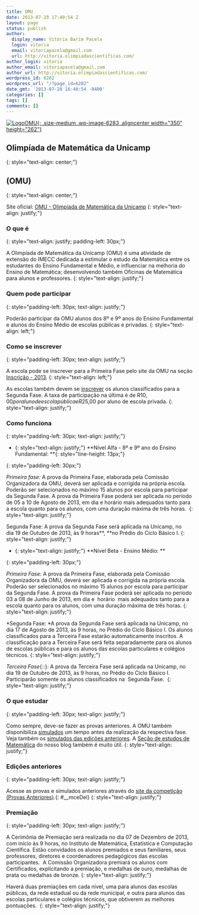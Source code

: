 ```yaml
---
title: OMU
date: 2013-07-20 17:40:54 Z
layout: page
status: publish
author:
  display_name: Vitória Barim Pacela
  login: vitoria
  email: vitoriapacela@gmail.com
  url: http://vitoria.olimpiadascientificas.com/
author_login: vitoria
author_email: vitoriapacela@gmail.com
author_url: http://vitoria.olimpiadascientificas.com/
wordpress_id: 6282
wordpress_url: "/?page_id=6282"
date_gmt: '2013-07-20 16:40:54 -0400'
categories: []
tags: []
comments: []
---
```


[![LogoOMU](/wp-content/uploads/2013/07/LogoOMU-350x262.jpg){: .size-medium .wp-image-6283 .aligncenter width="350" height="262"}](/wp-content/uploads/2013/07/LogoOMU.jpg)

## **Olimpíada de Matemática da Unicamp**
{: style="text-align: center;"}



 ## **(OMU)**
{: style="text-align: center;"}



 Site oficial: [OMU - Olimpíada de Matemática da Unicamp][1]
{: style="text-align: justify;"}



 ### O que é
{: style="text-align: justify; padding-left: 30px;"}



 A Olimpíada de Matemática da Unicamp (OMU) é uma atividade de extensão do IMECC dedicada a estimular o estudo da Matemática entre os estudantes do Ensino Fundamental e Médio, e influenciar na melhoria do Ensino de
Matemática; desenvolvendo também Oficinas de Matemática para alunos e professores.
{: style="text-align: justify;"}



 ### Quem pode participar
{: style="padding-left: 30px; text-align: justify;"}



 Poderão participar da OMU alunos dos 8º e 9º anos do Ensino Fundamental e alunos do Ensino Médio de escolas públicas e privadas.
{: style="text-align: left;"}



 ### Como se inscrever
{: style="padding-left: 30px; text-align: justify;"}



 A escola pode se inscrever para a Primeira Fase pelo site da OMU na seção [Inscrição - 2013][2].
{: style="text-align: left;"}



 As escolas também devem se [inscrever][3] os alunos classificados para a Segunda Fase. A taxa de participação na última é de R$10,00 por aluno de escola pública e R$25,00 por aluno de escola privada.
{: style="text-align: justify;"}



 ### Como funciona
{: style="padding-left: 30px; text-align: justify;"}



 * {: style="text-align: justify;"} **Nível Alfa - 8º e 9º ano do Ensino Fundamental: **{: style="line-height: 13px;"}
  
{: style="padding-left: 30px;"}



 *Primeira fase\:* A prova da Primeira Fase, elaborada pela Comissão Organizadora da OMU, deverá ser aplicada e corrigida na própria escola. Poderão ser selecionados no máximo 15 alunos por escola para participar da
Segunda Fase. A prova da Primeira Fase poderá ser aplicada no período de 05 a 10 de Agosto de 2013, em dia e horário mais adequados tanto para a escola quanto para os alunos, com uma duração máxima de três horas. 
{: style="text-align: justify;"}



 Segunda Fase\: A prova da Segunda Fase será aplicada na Unicamp, no dia 19 de Outubro de 2013, às 9 horas**, **no Prédio do Ciclo Básico I.
{: style="text-align: justify;"}



 * {: style="text-align: justify;"} **Nível Beta - Ensino Médio: **
  
{: style="padding-left: 30px;"}



 *Primeira Fase\:* A prova da Primeira Fase, elaborada pela Comissão Organizadora da OMU, deverá ser aplicada e corrigida na própria escola. Poderão ser selecionados no máximo 15 alunos por escola para participar da
Segunda Fase. A prova da Primeira Fase poderá ser aplicada no período 03 a 08 de Junho de 2013, em dia e  horário  mais adequados tanto para a escola quanto para os alunos, com uma duração máxima de três horas.
{: style="text-align: justify;"}



 *Segunda Fase\: *A prova da Segunda Fase será aplicada na Unicamp, no dia 17 de Agosto de 2013, às 9 horas, no Prédio do Ciclo Básico I. Os alunos classificados para a Terceira Fase estarão automaticamente inscritos. A
classificação para a Terceira Fase será feita separadamente para os alunos de escolas públicas e para os alunos das escolas particulares e colégios técnicos.
{: style="text-align: justify;"}



 *Terceira Fase*{::}*\:* A prova da Terceira Fase será aplicada na Unicamp, no dia 19 de Outubro de 2013, às 9 horas, no Prédio do Ciclo Básico I. Participarão somente os alunos classificados na  Segunda Fase. 
{: style="text-align: justify;"}



 ### O que estudar
{: style="padding-left: 30px; text-align: justify;"}



 Como sempre, deve-se fazer as provas anteriores. A OMU também disponibiliza [simulados][4] um tempo antes da realização da respectiva fase. Veja também os [simulados das edições anteriores][5]. A [Seção de estudos de
Matemática](/estudo/matematica/) do nosso blog também é muito útil.
{: style="text-align: justify;"}



 ### Edições anteriores
{: style="padding-left: 30px; text-align: justify;"}



 Acesse as provas e simulados anteriores através do [site da competição (Provas Anteriores)][6]*.*{: #__mceDel}
{: style="text-align: justify;"}



 ### Premiação
{: style="padding-left: 30px; text-align: justify;"}



 A Cerimônia de Premiação será realizada no dia 07 de Dezembro de 2013, com início às 9 horas, no Instituto de Matemática, Estatística e Computação Científica. Estão convidados os alunos premiados e seus familiares, seus
professores, diretores e coordenadores pedagógicos das escolas participantes.  A Comissão Organizadora premiará os alunos com Certificados, explicitando a premiação, e medalhas de ouro, medalhas de prata ou medalhas de
bronze.
{: style="text-align: justify;"}



 Haverá duas premiações em cada nível, uma para alunos das escolas públicas, da rede estadual ou da rede municipal, e outra para alunos das escolas particulares e colégios técnicos, que obtiverem as melhores pontuações. 
{: style="text-align: justify;"}



 

[1]: http://www.ime.unicamp.br/~olimpiada/
[2]: http://www.ime.unicamp.br/~olimpiada/PrimeiraFase/
[3]: http://www.ime.unicamp.br/~olimpiada/SegundaFase/
[4]: http://www.ime.unicamp.br/~olimpiada/ProvasAnteriores/SimuladoPFaseXXIXOMUBeta.pdf
[5]: http://www.ime.unicamp.br/~olimpiada/BrochurasOMU/
[6]: http://www.ime.unicamp.br/~olimpiada/ProvasAnteriores/

